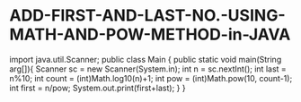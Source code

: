 # ADD-FIRST-AND-LAST-NO.-USING-MATH-AND-POW-METHOD-in-JAVA
import java.util.Scanner;
public class Main
{
    public static void main(String arg[]){
        Scanner sc = new Scanner(System.in);
        int n = sc.nextInt();
        int last = n%10;
        int count = (int)Math.log10(n)+1;
        int pow = (int)Math.pow(10, count-1);
        int first = n/pow;
        System.out.print(first+last);
    }
}
